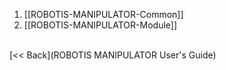 1. [[ROBOTIS-MANIPULATOR-Common]]
2. [[ROBOTIS-MANIPULATOR-Module]]

<br>
[&lt;&lt; Back](ROBOTIS MANIPULATOR User's Guide)